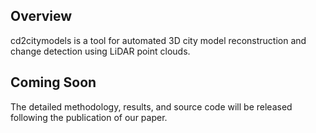 ## Overview
cd2citymodels is a tool for automated 3D city model reconstruction and change detection using LiDAR point clouds.

## Coming Soon
The detailed methodology, results, and source code will be released following the publication of our paper. 


